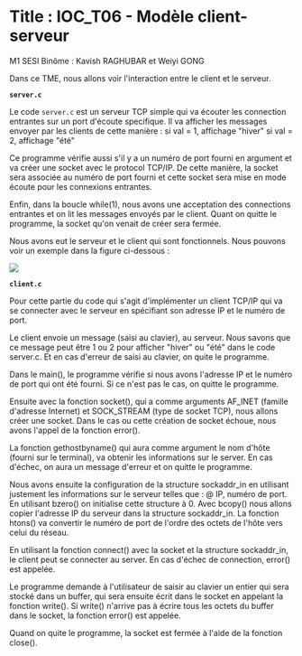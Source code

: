 # Title : IOC_T06 - Modèle client-serveur
M1 SESI
Binôme : Kavish RAGHUBAR et Weiyi GONG

Dans ce TME, nous allons voir l'interaction entre le client et le serveur.

**`server.c`**

Le code `server.c` est un serveur TCP simple qui va écouter les connection entrantes sur un port d'écoute specifique. Il va afficher les messages envoyer par les clients de cette manière : 
si val = 1, affichage "hiver"
si val = 2, affichage "été"

Ce programme vérifie aussi s'il y a un numéro de port fourni en argument et va créer une socket avec le protocol TCP/IP. De cette manière, la socket sera associée au numéro de port fourni et cette socket sera mise en mode écoute pour les connexions entrantes.

Enfin, dans la boucle while(1), nous avons une acceptation des connections entrantes et on lit les messages envoyés par le client.
Quant on quitte le programme, la socket qu'on venait de créer sera fermée.

Nous avons eut le serveur et le client qui sont fonctionnels.
Nous pouvons voir un exemple dans la figure ci-dessous : 

![](https://i.imgur.com/uBgspri.png)


**`client.c`**

Pour cette partie du code qui s'agit d'implémenter un client TCP/IP qui va se connecter avec le serveur en spécifiant son adresse IP et le numéro de port.

Le client envoie un message (saisi au clavier), au serveur. Nous savons que ce message peut être 1 ou 2 pour afficher "hiver" ou "été" dans le code server.c.
Et en cas d'erreur de saisi au clavier, on quite le programme.

Dans le main(), le programme vérifie si nous avons l'adresse IP et le numéro de port qui ont été fourni. Si ce n'est pas le cas, on quitte le programme.

Ensuite avec la fonction socket(), qui a comme arguments AF_INET (famille d'adresse Internet) et SOCK_STREAM (type de socket TCP), nous allons créer une socket.
Dans le cas ou cette création de socket échoue, nous avons l'appel de la fonction error().

La fonction gethostbyname() qui aura comme argument le nom d'hôte (fourni sur le terminal), va obtenir les informations sur le server. En cas d'échec, on aura un message d'erreur et on quitte le programme.


Nous avons ensuite la configuration de la structure sockaddr_in en utilisant justement les informations sur le serveur telles que : @ IP, numéro de port. En utilisant bzero() on initialise cette structure à 0. Avec bcopy() nous allons copier l'adresse IP du serveur dans la structure sockaddr_in. La fonction htons() va convertir le numéro de port de l'ordre des octets de l'hôte vers celui du réseau.

En utilisant la fonction connect() avec la socket et la structure sockaddr_in, le client peut se connecter au server. En cas d'échec de connection, error() est appelée.

Le programme demande à l'utilisateur de saisir au clavier un entier qui sera stocké dans un buffer, qui sera ensuite écrit dans le socket en appelant la fonction write(). Si write() n'arrive pas à écrire tous les octets du buffer dans le socket, la fonction error() est appelée.

Quand on quite le programme, la socket est fermée à l'aide de la fonction close().

